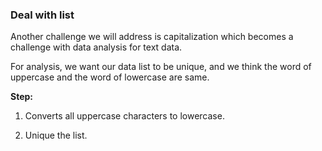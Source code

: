 <!--title={Addressing Case Issues}-->

### Deal with list

Another challenge we will address is capitalization which becomes a challenge with data analysis for text data. 

For analysis, we want our data list to be unique, and we think the word of uppercase and the word of lowercase are same.

**Step:**

1. Converts all uppercase characters to lowercase.

2. Unique the list.